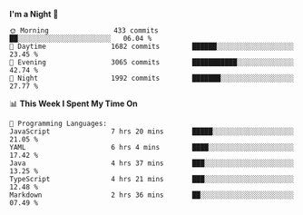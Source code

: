 <!--START_SECTION:waka-->
**I'm a Night 🦉** 

```text
🌞 Morning                433 commits         ██░░░░░░░░░░░░░░░░░░░░░░░   06.04 % 
🌆 Daytime                1682 commits        ██████░░░░░░░░░░░░░░░░░░░   23.45 % 
🌃 Evening                3065 commits        ███████████░░░░░░░░░░░░░░   42.74 % 
🌙 Night                  1992 commits        ███████░░░░░░░░░░░░░░░░░░   27.77 % 
```


📊 **This Week I Spent My Time On** 

```text
💬 Programming Languages: 
JavaScript               7 hrs 20 mins       █████░░░░░░░░░░░░░░░░░░░░   21.05 % 
YAML                     6 hrs 4 mins        ████░░░░░░░░░░░░░░░░░░░░░   17.42 % 
Java                     4 hrs 37 mins       ███░░░░░░░░░░░░░░░░░░░░░░   13.25 % 
TypeScript               4 hrs 21 mins       ███░░░░░░░░░░░░░░░░░░░░░░   12.48 % 
Markdown                 2 hrs 36 mins       ██░░░░░░░░░░░░░░░░░░░░░░░   07.49 % 
```


<!--END_SECTION:waka-->

